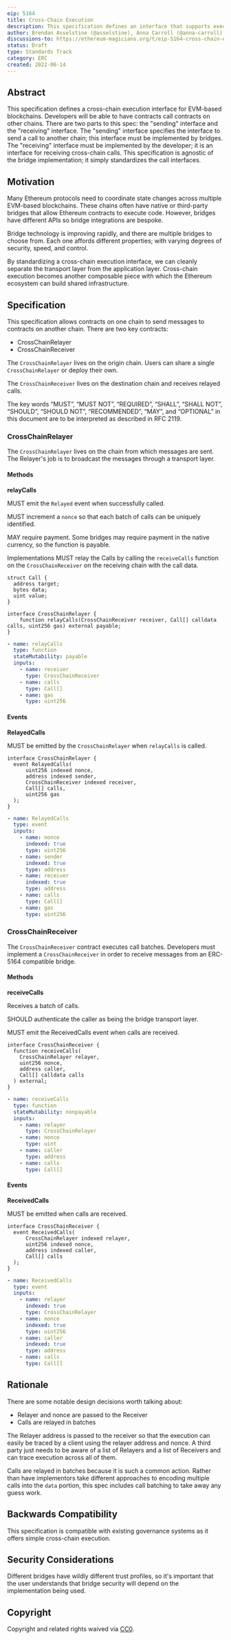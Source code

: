 ```yaml
---
eip: 5164
title: Cross-Chain Execution
description: This specification defines an interface that supports execution across EVM networks.
author: Brendan Asselstine (@asselstine), Anna Carroll (@anna-carroll), Hadrien Croubois (@Amxx), Nam Chu Hoai (@nambrot), Georgios (@geogons), Theo Gonella (@mintcloud), Rafael Solari (@rsolari), Auryn Macmillan (@auryn-macmillan), Nathan Ginnever (@nginnever)
discussions-to: https://ethereum-magicians.org/t/eip-5164-cross-chain-execution/9658
status: Draft
type: Standards Track
category: ERC
created: 2022-06-14
---
```


## Abstract

This specification defines a cross-chain execution interface for EVM-based blockchains. Developers will be able to have contracts call contracts on other chains. There are two parts to this spec: the "sending" interface and the "receiving" interface. The "sending" interface specifies the interface to send a call to another chain; this interface must be implemented by bridges. The "receiving" interface must be implemented by the developer; it is an interface for receiving cross-chain calls. This specification is agnostic of the bridge implementation; it simply standardizes the call interfaces.

## Motivation

Many Ethereum protocols need to coordinate state changes across multiple EVM-based blockchains. These chains often have native or third-party bridges that allow Ethereum contracts to execute code. However, bridges have different APIs so bridge integrations are bespoke.

Bridge technology is improving rapidly, and there are multiple bridges to choose from. Each one affords different properties; with varying degrees of security, speed, and control.

By standardizing a cross-chain execution interface, we can cleanly separate the transport layer from the application layer. Cross-chain execution becomes another composable piece with which the Ethereum ecosystem can build shared infrastructure.

## Specification

This specification allows contracts on one chain to send messages to contracts on another chain. There are two key contracts:

- CrossChainRelayer
- CrossChainReceiver

The `CrossChainRelayer` lives on the origin chain. Users can share a single `CrossChainRelayer` or deploy their own.

The `CrossChainReceiver` lives on the destination chain and receives relayed calls.

The key words “MUST”, “MUST NOT”, “REQUIRED”, “SHALL”, “SHALL NOT”, “SHOULD”, “SHOULD NOT”, “RECOMMENDED”, “MAY”, and “OPTIONAL” in this document are to be interpreted as described in RFC 2119.

### CrossChainRelayer

The `CrossChainRelayer` lives on the chain from which messages are sent. The Relayer's job is to broadcast the messages through a transport layer.

#### Methods

**relayCalls**

MUST emit the `Relayed` event when successfully called.

MUST increment a `nonce` so that each batch of calls can be uniquely identified.

MAY require payment. Some bridges may require payment in the native currency, so the function is payable.

Implementations MUST relay the Calls by calling the `receiveCalls` function on the `CrossChainReceiver` on the receiving chain with the call data.

```solidity
struct Call {
  address target;
  bytes data;
  uint value;
}

interface CrossChainRelayer {
    function relayCalls(CrossChainReceiver receiver, Call[] calldata calls, uint256 gas) external payable;
}
```

```yaml
- name: relayCalls
  type: function
  stateMutability: payable
  inputs: 
    - name: receiver
      type: CrossChainReceiver
    - name: calls
      type: Call[]
    - name: gas
      type: uint256
```

#### Events

**RelayedCalls**

MUST be emitted by the `CrossChainRelayer` when `relayCalls` is called.

```solidity
interface CrossChainRelayer {
  event RelayedCalls(
      uint256 indexed nonce,
      address indexed sender,
      CrossChainReceiver indexed receiver,
      Call[] calls,
      uint256 gas
  );
}
```

```yaml
- name: RelayedCalls
  type: event
  inputs:
    - name: nonce
      indexed: true
      type: uint256
    - name: sender
      indexed: true
      type: address
    - name: receiver
      indexed: true
      type: address
    - name: calls
      type: Call[]
    - name: gas
      type: uint256
```

### CrossChainReceiver

The `CrossChainReceiver` contract executes call batches. Developers must implement a `CrossChainReceiver` in order to receive messages from an ERC-5164 compatible bridge.

#### Methods

**receiveCalls**

Receives a batch of calls.

SHOULD authenticate the caller as being the bridge transport layer.

MUST emit the ReceivedCalls event when calls are received.

```solidity
interface CrossChainReceiver {
  function receiveCalls(
    CrossChainRelayer relayer,
    uint256 nonce,
    address caller,
    Call[] calldata calls
  ) external;
}
```

```yaml
- name: receiveCalls
  type: function
  stateMutability: nonpayable
  inputs:
    - name: relayer
      type: CrossChainRelayer
    - name: nonce
      type: uint
    - name: caller
      type: address
    - name: calls
      type: Call[]
```

#### Events

**ReceivedCalls**

MUST be emitted when calls are received.

```solidity
interface CrossChainReceiver {
  event ReceivedCalls(
      CrossChainRelayer indexed relayer,
      uint256 indexed nonce,
      address indexed caller,
      Call[] calls
  );
}
```

```yaml
- name: ReceivedCalls
  type: event
  inputs:
    - name: relayer
      indexed: true
      type: CrossChainRelayer
    - name: nonce
      indexed: true
      type: uint256
    - name: caller
      indexed: true
      type: address
    - name: calls
      type: Call[]
```

## Rationale

There are some notable design decisions worth talking about:

- Relayer and nonce are passed to the Receiver
- Calls are relayed in batches

The Relayer address is passed to the receiver so that the execution can easily be traced by a client using the relayer address and nonce. A third party just needs to be aware of a list of Relayers and a list of Receivers and can trace execution across all of them.

Calls are relayed in batches because it is such a common action. Rather than have implementors take different approaches to encoding multiple calls into the `data` portion, this spec includes call batching to take away any guess work.

## Backwards Compatibility

This specification is compatible with existing governance systems as it offers simple cross-chain execution.

## Security Considerations

Different bridges have wildly different trust profiles, so it's important that the user understands that bridge security will depend on the implementation being used.

## Copyright

Copyright and related rights waived via [CC0](../LICENSE.md).
